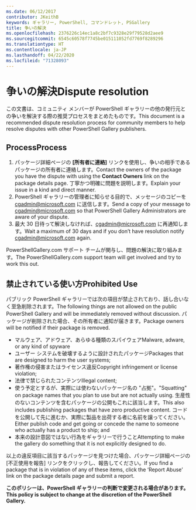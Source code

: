```yaml
---
ms.date: 06/12/2017
contributor: JKeithB
keywords: ギャラリー, PowerShell, コマンドレット, PSGallery
title: 争いの解決
ms.openlocfilehash: 2376226c14ec1a8c2bf7c9328e29f79528d2aee9
ms.sourcegitcommit: 6545c60578f7745be015111052fd7769f8289296
ms.translationtype: HT
ms.contentlocale: ja-JP
ms.lasthandoff: 04/22/2020
ms.locfileid: "71328093"
---
```

# <a name="dispute-resolution"></a><span data-ttu-id="66a0d-103">争いの解決</span><span class="sxs-lookup"><span data-stu-id="66a0d-103">Dispute resolution</span></span>

<span data-ttu-id="66a0d-104">この文書は、コミュニティ メンバーが PowerShell ギャラリーの他の発行元との争いを解決する際の推奨プロセスをまとめたものです。</span><span class="sxs-lookup"><span data-stu-id="66a0d-104">This document is a recommended dispute resolution process for community members to help resolve disputes with other PowerShell Gallery publishers.</span></span>

## <a name="process"></a><span data-ttu-id="66a0d-105">Process</span><span class="sxs-lookup"><span data-stu-id="66a0d-105">Process</span></span>

1. <span data-ttu-id="66a0d-106">パッケージ詳細ページの **[所有者に連絡]** リンクを使用し、争いの相手であるパッケージの所有者に連絡します。</span><span class="sxs-lookup"><span data-stu-id="66a0d-106">Contact the owners of the package you have the dispute with using the **Contact Owners** link on the package details page.</span></span>
   <span data-ttu-id="66a0d-107">丁寧かつ明確に問題を説明します。</span><span class="sxs-lookup"><span data-stu-id="66a0d-107">Explain your issue in a kind and direct manner.</span></span>
2. <span data-ttu-id="66a0d-108">PowerShell ギャラリーの管理者に知らせる目的で、メッセージのコピーを [cgadmin@microsoft.com](mailto:cgadmin@microsoft.com) に送信します。</span><span class="sxs-lookup"><span data-stu-id="66a0d-108">Send a copy of your message to [cgadmin@microsoft.com](mailto:cgadmin@microsoft.com) so that PowerShell Gallery Administrators are aware of your dispute.</span></span>
3. <span data-ttu-id="66a0d-109">最大 30 日待って解決しなければ、[cgadmin@microsoft.com](mailto:cgadmin@microsoft.com) に再通知します。</span><span class="sxs-lookup"><span data-stu-id="66a0d-109">Wait a maximum of 30 days and if you don’t have resolution notify [cgadmin@microsoft.com](mailto:cgadmin@microsoft.com) again.</span></span>

<span data-ttu-id="66a0d-110">PowerShellGallery.com サポート チームが関与し、問題の解決に取り組みます。</span><span class="sxs-lookup"><span data-stu-id="66a0d-110">The PowerShellGallery.com support team will get involved and try to work this out.</span></span>

## <a name="prohibited-use"></a><span data-ttu-id="66a0d-111">禁止されている使い方</span><span class="sxs-lookup"><span data-stu-id="66a0d-111">Prohibited Use</span></span>

<span data-ttu-id="66a0d-112">パブリック PowerShell ギャラリーでは次の項目が禁止されており、話し合いなく至急削除されます。</span><span class="sxs-lookup"><span data-stu-id="66a0d-112">The following things are not allowed on the public PowerShell Gallery and will be immediately removed without discussion.</span></span>  <span data-ttu-id="66a0d-113">パッケージが削除された場合、その所有者に通知が届きます。</span><span class="sxs-lookup"><span data-stu-id="66a0d-113">Package owners will be notified if their package is removed.</span></span>

- <span data-ttu-id="66a0d-114">マルウェア、アドウェア、あらゆる種類のスパイウェア</span><span class="sxs-lookup"><span data-stu-id="66a0d-114">Malware, adware, or any kind of spyware</span></span>
- <span data-ttu-id="66a0d-115">ユーザー システムを破壊するように設計されたパッケージ</span><span class="sxs-lookup"><span data-stu-id="66a0d-115">Packages that are designed to harm the user systems;</span></span>
- <span data-ttu-id="66a0d-116">著作権の侵害またはライセンス違反</span><span class="sxs-lookup"><span data-stu-id="66a0d-116">Copyright infringement or license violation;</span></span>
- <span data-ttu-id="66a0d-117">法律で禁じられたコンテンツ</span><span class="sxs-lookup"><span data-stu-id="66a0d-117">Illegal content;</span></span>
- <span data-ttu-id="66a0d-118">使う予定とするが、実際には使わないパッケージ名の "占拠"。</span><span class="sxs-lookup"><span data-stu-id="66a0d-118">"Squatting" on package names that you plan to use but are not actually using.</span></span> <span data-ttu-id="66a0d-119">生産性のないコンテンツを含むパッケージの公開もこれに該当します。</span><span class="sxs-lookup"><span data-stu-id="66a0d-119">This also includes publishing packages that have zero productive content.</span></span>
  <span data-ttu-id="66a0d-120">コードを公開して先に進むか、実際に製品を出荷する者に名前を譲ってください。</span><span class="sxs-lookup"><span data-stu-id="66a0d-120">Either publish code and get going or concede the name to someone who actually has a product to ship; and</span></span>
- <span data-ttu-id="66a0d-121">本来の設計意図ではない行為をギャラリーで行うこと</span><span class="sxs-lookup"><span data-stu-id="66a0d-121">Attempting to make the gallery do something that it is not explicitly designed to do.</span></span>

<span data-ttu-id="66a0d-122">以上の違反項目に該当するパッケージを見つけた場合、パッケージ詳細ページの [不正使用を報告] リンクをクリックし、報告してください。</span><span class="sxs-lookup"><span data-stu-id="66a0d-122">If you find a package that is in violation of any of these items, click the ‘Report Abuse’ link on the package details page and submit a report.</span></span>

<span data-ttu-id="66a0d-123">**このポリシーは、PowerShell ギャラリーの判断で変更される場合があります。**</span><span class="sxs-lookup"><span data-stu-id="66a0d-123">**This policy is subject to change at the discretion of the PowerShell Gallery.**</span></span>
